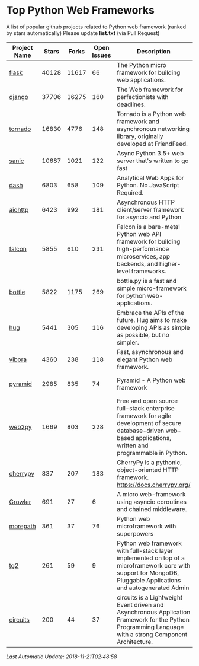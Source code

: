 # Top Python Web Frameworks
A list of popular github projects related to Python web framework (ranked by stars automatically)
Please update **list.txt** (via Pull Request)

| Project Name | Stars | Forks | Open Issues | Description | Last Commit |
| ------------ | ----- | ----- | ----------- | ----------- | ----------- |
| [flask](https://github.com/pallets/flask) | 40128 | 11617 | 66 | The Python micro framework for building web applications. | 2018-11-13 19:06:12 |
| [django](https://github.com/django/django) | 37706 | 16275 | 160 | The Web framework for perfectionists with deadlines. | 2018-11-20 16:04:44 |
| [tornado](https://github.com/tornadoweb/tornado) | 16830 | 4776 | 148 | Tornado is a Python web framework and asynchronous networking library, originally developed at FriendFeed. | 2018-11-02 20:18:39 |
| [sanic](https://github.com/huge-success/sanic) | 10687 | 1021 | 122 | Async Python 3.5+ web server that's written to go fast | 2018-11-19 15:30:53 |
| [dash](https://github.com/plotly/dash) | 6803 | 658 | 109 | Analytical Web Apps for Python. No JavaScript Required. | 2018-11-19 20:51:02 |
| [aiohttp](https://github.com/aio-libs/aiohttp) | 6423 | 992 | 181 | Asynchronous HTTP client/server framework for asyncio and Python | 2018-11-20 09:35:05 |
| [falcon](https://github.com/falconry/falcon) | 5855 | 610 | 231 | Falcon is a bare-metal Python web API framework for building high-performance microservices, app backends, and higher-level frameworks. | 2018-11-16 16:36:40 |
| [bottle](https://github.com/bottlepy/bottle) | 5822 | 1175 | 269 | bottle.py is a fast and simple micro-framework for python web-applications. | 2018-10-25 18:49:23 |
| [hug](https://github.com/timothycrosley/hug) | 5441 | 305 | 116 | Embrace the APIs of the future. Hug aims to make developing APIs as simple as possible, but no simpler. | 2018-09-18 05:18:55 |
| [vibora](https://github.com/vibora-io/vibora) | 4360 | 238 | 118 | Fast, asynchronous and elegant Python web framework. | 2018-07-17 22:02:08 |
| [pyramid](https://github.com/Pylons/pyramid) | 2985 | 835 | 74 | Pyramid - A Python web framework | 2018-11-13 02:07:15 |
| [web2py](https://github.com/web2py/web2py) | 1669 | 803 | 228 | Free and open source full-stack enterprise framework for agile development of secure database-driven web-based applications, written and programmable in Python. | 2018-11-18 19:09:52 |
| [cherrypy](https://github.com/cherrypy/cherrypy) | 837 | 207 | 183 | CherryPy is a pythonic, object-oriented HTTP framework.      https://docs.cherrypy.org/ | 2018-11-05 23:28:30 |
| [Growler](https://github.com/pyGrowler/Growler) | 691 | 27 | 6 | A micro web-framework using asyncio coroutines and chained middleware. | 2017-03-12 02:39:16 |
| [morepath](https://github.com/morepath/morepath) | 361 | 37 | 76 | Python web microframework with superpowers | 2017-12-29 08:11:05 |
| [tg2](https://github.com/TurboGears/tg2) | 261 | 59 | 9 | Python web framework with full-stack layer implemented on top of a microframework core with support for MongoDB, Pluggable Applications and autogenerated Admin | 2018-11-14 21:03:41 |
| [circuits](https://github.com/circuits/circuits) | 200 | 44 | 37 | circuits is a Lightweight Event driven and Asynchronous Application Framework for the Python Programming Language with a strong Component Architecture. | 2018-09-18 13:17:24 |

*Last Automatic Update: 2018-11-21T02:48:58*